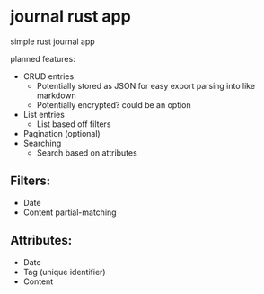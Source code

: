 # journal rust app
simple rust journal app

planned features:
- CRUD entries
  - Potentially stored as JSON for easy export parsing into like markdown
  - Potentially encrypted? could be an option
- List entries
  - List based off filters
- Pagination (optional)
- Searching
  - Search based on attributes

## Filters:
- Date
- Content partial-matching
## Attributes:
- Date
- Tag (unique identifier)
- Content